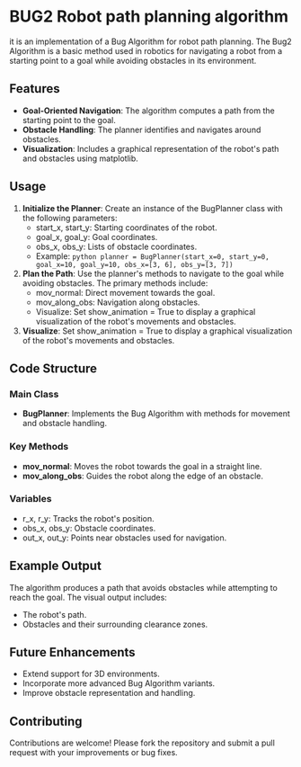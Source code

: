 # BUG2 Robot path planning algorithm
it is an implementation of a Bug Algorithm for robot path planning. The Bug2 Algorithm is a basic method used in robotics for navigating a robot from a starting point to a goal while avoiding obstacles in its environment.

## Features

- **Goal-Oriented Navigation**: The algorithm computes a path from the starting point to the goal.
- **Obstacle Handling**: The planner identifies and navigates around obstacles.
- **Visualization**: Includes a graphical representation of the robot's path and obstacles using matplotlib.

## Usage

1. **Initialize the Planner**: Create an instance of the BugPlanner class with the following parameters:
    - start_x, start_y: Starting coordinates of the robot.
    - goal_x, goal_y: Goal coordinates.
    - obs_x, obs_y: Lists of obstacle coordinates.
    - Example:
    ```python planner = BugPlanner(start_x=0, start_y=0, goal_x=10, goal_y=10, obs_x=[3, 6], obs_y=[3, 7])```
2. **Plan the Path**: Use the planner's methods to navigate to the goal while avoiding obstacles. The primary methods include:
    - mov_normal: Direct movement towards the goal.
    - mov_along_obs: Navigation along obstacles.
    - Visualize: Set show_animation = True to display a graphical visualization of the robot's movements and obstacles.
3. **Visualize**: Set show_animation = True to display a graphical visualization of the robot's movements and obstacles.

## Code Structure

### Main Class
  - **BugPlanner**: Implements the Bug Algorithm with methods for movement and obstacle handling.
### Key Methods
  - **mov_normal**: Moves the robot towards the goal in a straight line.
  - **mov_along_obs**: Guides the robot along the edge of an obstacle.
### Variables
  - r_x, r_y: Tracks the robot's position.
  - obs_x, obs_y: Obstacle coordinates.
  - out_x, out_y: Points near obstacles used for navigation.

## Example Output

The algorithm produces a path that avoids obstacles while attempting to reach the goal. The visual output includes:

  - The robot's path.
  - Obstacles and their surrounding clearance zones.
## Future Enhancements

  - Extend support for 3D environments.
  - Incorporate more advanced Bug Algorithm variants.
  - Improve obstacle representation and handling.

## Contributing

Contributions are welcome! Please fork the repository and submit a pull request with your improvements or bug fixes.
  
